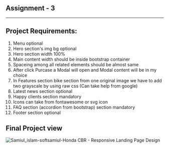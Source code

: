 ## Assignment - 3
-----------------------
Project Requirements:
-----------------------
1. Menu optional
2. Hero section's img bg optional
3. Hero section width 100%
4. Main content width should be inside bootstrap container
5. Spaceing among all related elements should be almost same
6. After click Purcase a Modal will open and Modal content will be in my choice
7. In Features section bike section from one original image we have to add two grayscale by using raw css (Can take help from google)
8. Latest news section optional
9. Happy clients section mandatory
10. Icons can take from fontawesome or svg icon
11. FAQ section (accordion from bootstrap) section mandatory
12. Footer section optional

## Final Project view

![Samiul_islam-softsamiul-Honda CBR - Responsive Landing Page Design](https://user-images.githubusercontent.com/86656920/131916618-d80af4d5-90c9-4ed4-87ef-8c7ddc9392f1.png)

